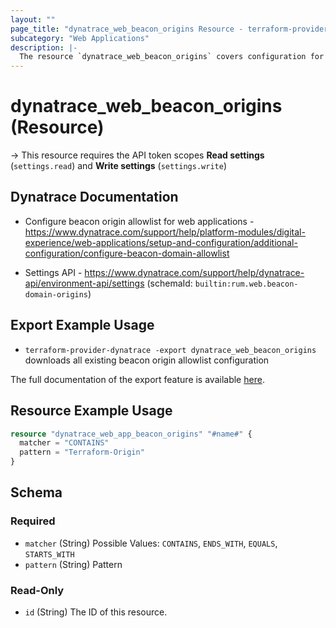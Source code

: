 ```yaml
---
layout: ""
page_title: "dynatrace_web_beacon_origins Resource - terraform-provider-dynatrace"
subcategory: "Web Applications"
description: |-
  The resource `dynatrace_web_beacon_origins` covers configuration for web application beacon origin allowlist
---
```


# dynatrace_web_beacon_origins (Resource)

-> This resource requires the API token scopes **Read settings** (`settings.read`) and **Write settings** (`settings.write`)

## Dynatrace Documentation

- Configure beacon origin allowlist for web applications - https://www.dynatrace.com/support/help/platform-modules/digital-experience/web-applications/setup-and-configuration/additional-configuration/configure-beacon-domain-allowlist

- Settings API - https://www.dynatrace.com/support/help/dynatrace-api/environment-api/settings (schemaId: `builtin:rum.web.beacon-domain-origins`)

## Export Example Usage

- `terraform-provider-dynatrace -export dynatrace_web_beacon_origins` downloads all existing beacon origin allowlist configuration

The full documentation of the export feature is available [here](https://dt-url.net/h203qmc).

## Resource Example Usage

```terraform
resource "dynatrace_web_app_beacon_origins" "#name#" {
  matcher = "CONTAINS"
  pattern = "Terraform-Origin"
}
```

<!-- schema generated by tfplugindocs -->
## Schema

### Required

- `matcher` (String) Possible Values: `CONTAINS`, `ENDS_WITH`, `EQUALS`, `STARTS_WITH`
- `pattern` (String) Pattern

### Read-Only

- `id` (String) The ID of this resource.
 
